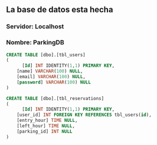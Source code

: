 ## La base de datos esta hecha 

### Servidor: Localhost
### Nombre: ParkingDB

```SQL
CREATE TABLE [dbo].[tbl_users]
(
	  [Id] INT IDENTITY(1,1) PRIMARY KEY, 
    [name] VARCHAR(100) NULL, 
    [email] VARCHAR(100) NULL, 
    [password] VARCHAR(100) NULL
)

CREATE TABLE [dbo].[tbl_reservations]
(
	  [Id] INT IDENTITY(1,1) PRIMARY KEY, 
    [user_id] INT FOREIGN KEY REFERENCES tbl_users(id), 
    [entry_hour] TIME NULL, 
    [left_hour] TIME NULL, 
    [parking_id] INT NULL
)
```
